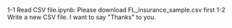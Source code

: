 1-1 Read CSV file.ipynb: Please download FL_insurance_sample.csv first
1-2 Write a new CSV file.
I want to say "Thanks" to you.
